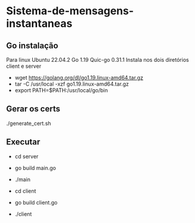 # Sistema-de-mensagens-instantaneas

## Go instalação
Para linux Ubuntu 22.04.2
Go 1.19
Quic-go 0.31.1
Instala nos dois diretórios client e server
- wget https://golang.org/dl/go1.19.linux-amd64.tar.gz
- tar -C /usr/local -xzf go1.19.linux-amd64.tar.gz
- export PATH=$PATH:/usr/local/go/bin

## Gerar os certs
./generate_cert.sh

## Executar
- cd server
- go build main.go
- ./main

- cd client
- go build client.go
- ./client
